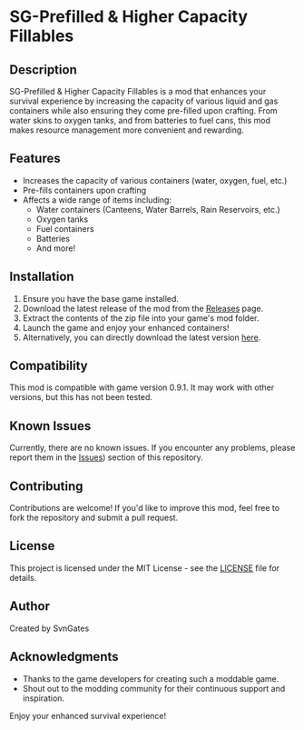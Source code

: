 # SG-Prefilled & Higher Capacity Fillables

## Description

SG-Prefilled & Higher Capacity Fillables is a mod that enhances your survival experience by increasing the capacity of various liquid and gas containers while also ensuring they come pre-filled upon crafting. From water skins to oxygen tanks, and from batteries to fuel cans, this mod makes resource management more convenient and rewarding.

## Features

- Increases the capacity of various containers (water, oxygen, fuel, etc.)
- Pre-fills containers upon crafting
- Affects a wide range of items including:
  - Water containers (Canteens, Water Barrels, Rain Reservoirs, etc.)
  - Oxygen tanks
  - Fuel containers
  - Batteries
  - And more!

## Installation

1. Ensure you have the base game installed.
2. Download the latest release of the mod from the [Releases](https://github.com/SvenGates0615/Icarus-Mods/releases) page.
3. Extract the contents of the zip file into your game's mod folder.
4. Launch the game and enjoy your enhanced containers!
5. Alternatively, you can directly download the latest version [here](https://github.com/SvenGates0615/Icarus-Mods/raw/main/SG-Prefilled-&-Higher-Capacity-Fillables/SG-Prefilled%20%26%20Higher%20Capacity%20Fillables.EXMODZ).

## Compatibility

This mod is compatible with game version 0.9.1. It may work with other versions, but this has not been tested.

## Known Issues

Currently, there are no known issues. If you encounter any problems, please report them in the [Issues](https://github.com/SvenGates0615/Icarus-Mods/issues)) section of this repository.

## Contributing

Contributions are welcome! If you'd like to improve this mod, feel free to fork the repository and submit a pull request.

## License

This project is licensed under the MIT License - see the [LICENSE](https://github.com/SvenGates0615/Icarus-Mods/blob/main/License) file for details.

## Author

Created by SvnGates

## Acknowledgments

- Thanks to the game developers for creating such a moddable game.
- Shout out to the modding community for their continuous support and inspiration.

Enjoy your enhanced survival experience!

